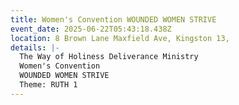 ```yaml
---
title: Women's Convention WOUNDED WOMEN STRIVE
event_date: 2025-06-22T05:43:18.438Z
location: 8 Brown Lane Maxfield Ave, Kingston 13,
details: |-
  The Way of Holiness Deliverance Ministry
  Women's Convention
  WOUNDED WOMEN STRIVE
  Theme: RUTH 1
---
```


